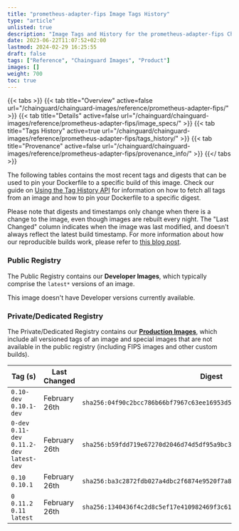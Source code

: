 ```yaml
---
title: "prometheus-adapter-fips Image Tags History"
type: "article"
unlisted: true
description: "Image Tags and History for the prometheus-adapter-fips Chainguard Image"
date: 2023-06-22T11:07:52+02:00
lastmod: 2024-02-29 16:25:55
draft: false
tags: ["Reference", "Chainguard Images", "Product"]
images: []
weight: 700
toc: true
---
```


{{< tabs >}}
{{< tab title="Overview" active=false url="/chainguard/chainguard-images/reference/prometheus-adapter-fips/" >}}
{{< tab title="Details" active=false url="/chainguard/chainguard-images/reference/prometheus-adapter-fips/image_specs/" >}}
{{< tab title="Tags History" active=true url="/chainguard/chainguard-images/reference/prometheus-adapter-fips/tags_history/" >}}
{{< tab title="Provenance" active=false url="/chainguard/chainguard-images/reference/prometheus-adapter-fips/provenance_info/" >}}
{{</ tabs >}}

The following tables contains the most recent tags and digests that can be used to pin your Dockerfile to a specific build of this image. Check our guide on [Using the Tag History API](/chainguard/chainguard-images/using-the-tag-history-api/) for information on how to fetch all tags from an image and how to pin your Dockerfile to a specific digest.

Please note that digests and timestamps only change when there is a change to the image, even though images are rebuilt every night. The "Last Changed" column indicates when the image was last modified, and doesn't always reflect the latest build timestamp. For more information about how our reproducible builds work, please refer to [this blog post](https://www.chainguard.dev/unchained/reproducing-chainguards-reproducible-image-builds).

### Public Registry
The Public Registry contains our **Developer Images**, which typically comprise the `latest*` versions of an image.

This image doesn't have Developer versions currently available.

### Private/Dedicated Registry
The Private/Dedicated Registry contains our **[Production Images](https://www.chainguard.dev/chainguard-images)**, which include all versioned tags of an image and special images that are not available in the public registry (including FIPS images and other custom builds).

| Tag (s)                                       | Last Changed  | Digest                                                                    |
|-----------------------------------------------|---------------|---------------------------------------------------------------------------|
|  `0.10-dev` `0.10.1-dev`                      | February 26th | `sha256:04f90c2bcc786b66bf7967c63ee16953d5b4531a500e1cf55d5174b4badb1dbb` |
|  `0-dev` `0.11-dev` `0.11.2-dev` `latest-dev` | February 26th | `sha256:b59fdd719e67270d2046d74d5df95a9bc3e43e13b5d455aba03b75cb38de3d84` |
|  `0.10` `0.10.1`                              | February 26th | `sha256:ba3c2872fdb027a4dbc2f6874e9520f7a853d0c16effbda63050b790402abcc2` |
|  `0` `0.11.2` `0.11` `latest`                 | February 26th | `sha256:1340436f4c2d8c5ef17e410982469f3c61972210651a79ea39de11c16e155cc4` |

